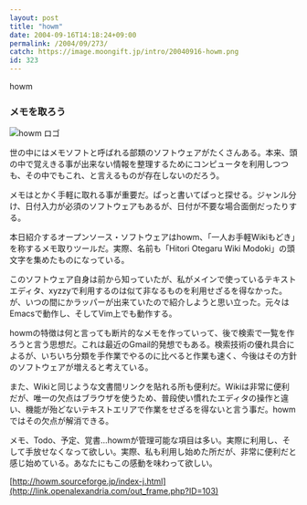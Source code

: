 ```yaml
---
layout: post
title: "howm"
date: 2004-09-16T14:18:24+09:00
permalink: /2004/09/273/
catch: https://image.moongift.jp/intro/20040916-howm.png
id: 323
---
```

howm  
<!--more-->

### メモを取ろう
  

![howm ロゴ](https://image.moongift.jp/intro/20040916-howm.png "howm ロゴ")

  

世の中にはメモソフトと呼ばれる部類のソフトウェアがたくさんある。本来、頭の中で覚えきる事が出来ない情報を整理するためにコンピュータを利用しつつも、その中でもこれ、と言えるものが存在しないのだろう。

  

メモはとかく手軽に取れる事が重要だ。ぱっと書いてぱっと探せる。ジャンル分け、日付入力が必須のソフトウェアもあるが、日付が不要な場合面倒だったりする。

  

本日紹介するオープンソース・ソフトウェアはhowm、「一人お手軽Wikiもどき」を称するメモ取りツールだ。実際、名前も「Hitori Otegaru Wiki Modoki」の頭文字を集めたものになっている。

  

このソフトウェア自身は前から知っていたが、私がメインで使っているテキストエディタ、xyzzyで利用するのは似て非なるものを利用せざるを得なかった。が、いつの間にかラッパーが出来ていたので紹介しようと思い立った。元々はEmacsで動作し、そしてVim上でも動作する。

  

howmの特徴は何と言っても断片的なメモを作っていって、後で検索で一覧を作ろうと言う思想だ。これは最近のGmail的発想でもある。検索技術の優れ具合によるが、いちいち分類を手作業でやるのに比べると作業も速く、今後はその方針のソフトウェアが増えると考えている。

  

また、Wikiと同じような文書間リンクを貼れる所も便利だ。Wikiは非常に便利だが、唯一の欠点はブラウザを使うため、普段使い慣れたエディタの操作と違い、機能が殆どないテキストエリアで作業をせざるを得ないと言う事だ。howmではその欠点が解消できる。

  

メモ、Todo、予定、覚書…howmが管理可能な項目は多い。実際に利用し、そして手放せなくなって欲しい。実際、私も利用し始めた所だが、非常に便利だと感じ始めている。あなたにもこの感動を味わって欲しい。

  

[http://howm.sourceforge.jp/index-j.html](http://link.openalexandria.com/out_frame.php?ID=103)

